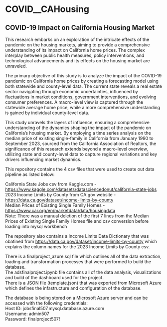# COVID__CAHousing

## COVID-19 Impact on California Housing Market

This research embarks on an exploration of the intricate effects of the pandemic on the housing markets, aiming to provide a comprehensive understanding of its impact on California home prices. The complex interplay between public health measures, policy interventions, and technological advancements and its effects on the housing market are unraveled.

The primary objective of this study is to analyze the impact of the COVID-19 pandemic on California home prices by creating a forecasting model using both statewide and county-level data.  The current state reveals a real estate sector navigating through economic uncertainties, influenced by fluctuations in market conditions, government interventions, and evolving consumer preferences. A macro-level view is captured through the statewide average home price, while a more comprehensive understanding is gained by individual county-level data.

This study unravels the layers of influence, ensuring a comprehensive understanding of the dynamics shaping the impact of the pandemic on California’s housing market.  By employing a time series analysis on the median price of existing single-family in California from January 1990 to September 2023, sourced from the California Association of Realtors, the significance of this research extends beyond a macro-level overview, utilizing state and county-level data to capture regional variations and key drivers influencing market dynamics.


This repository contains the 4 csv files that were used to create out data pipeline as listed below: 

California State Jobs csv from Kaggle.com - https://www.kaggle.com/datasets/datasciencedonut/california-state-jobs <br> 
2023 Income Limits by County from CA.gov website - https://data.ca.gov/dataset/income-limits-by-county <br>
Median Prices of Existing Single Family Homes - https://www.car.org/en/marketdata/data/housingdata <br>
      Note: There was a manual deletion of the first 7 lines from the Median Prices of Existing Single Family Homes file and csv conversion before loading into mysql workbench 

The repository also contains a Income Limits Data Dictionary that was obatined from https://data.ca.gov/dataset/income-limits-by-county which explains the column names for the 2023 Income Limits by County csv. <br> 

There is a finalproject_azure.sql file which outlines all of the data extraction, loading and transformation processes that were performed to build the database. <br>
The adsfinalproject.ipynb file contains all of the data analysis, visualizations and build of the dashboard used for the project. <br>
There is a JSON file (template.json) that was exported from Microsoft Azure which defines the infastructure and configuration of the database. <br>

The database is being stored on a Microsoft Azure server and can be accessed with the following credentials: <br>
Host ID: jobsfinal507.mysql.database.azure.com <br>
Username: admin507 <br>
Password: finalproject507! <br>


